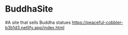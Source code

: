 # BuddhaSite
#A site that sells Buddha statues
https://peaceful-cobbler-b3b1d3.netlify.app/index.html
